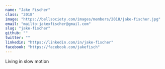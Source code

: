 ```yaml
---
name: "Jake Fischer"
class: "2018"
image: "https://bellsociety.com/images/members/2018/jake-fischer.jpg"
email: "mailto:jakexfischer@gmail.com"
slug: "jake-fischer"
github: ""
twitter: ""
linkedin: "https://linkedin.com/in/jake-fischer"
facebook: "https://facebook.com/jakefisch"
---
```

Living in slow motion